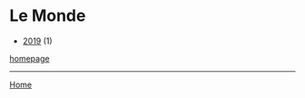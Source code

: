 # Le Monde

  * [2019](./le-monde-2019.md) (1)

[homepage](https://www.lemonde.fr/)

----

[Home](../index.md)
